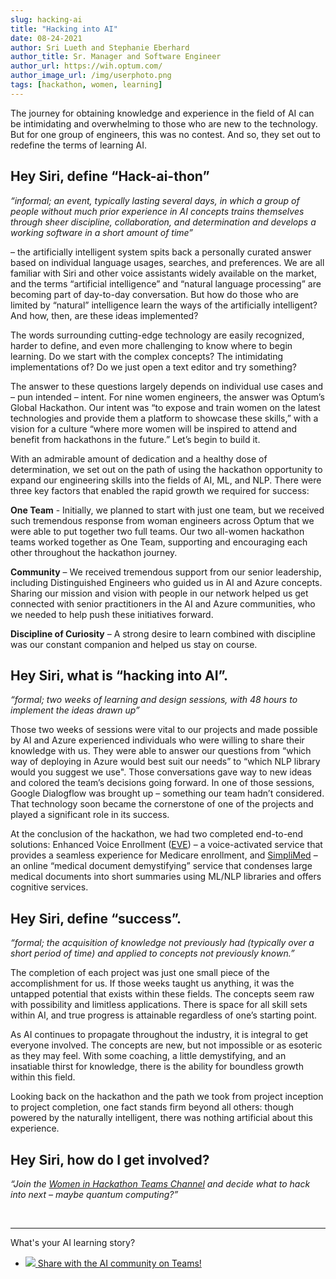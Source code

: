 ```yaml
---
slug: hacking-ai
title: "Hacking into AI"
date: 08-24-2021
author: Sri Lueth and Stephanie Eberhard
author_title: Sr. Manager and Software Engineer
author_url: https://wih.optum.com/
author_image_url: /img/userphoto.png
tags: [hackathon, women, learning]
---
```



The journey for obtaining knowledge and experience in the field of AI can be intimidating and overwhelming to those who are new to the technology. But for one group of engineers, this was no contest. And so, they set out to redefine the terms of learning AI.

<!--truncate-->

## Hey Siri, define “Hack-ai-thon”
*“informal; an event, typically lasting several days, in which a group of people without much prior experience in AI concepts trains themselves through sheer discipline, collaboration, and determination and develops a working software in a short amount of time”* 

– the artificially intelligent system spits back a personally curated answer based on individual language usages, searches, and preferences. We are all familiar with Siri and other voice assistants widely available on the market, and the terms “artificial intelligence” and “natural language processing” are becoming part of day-to-day conversation. But how do those who are limited by “natural” intelligence learn the ways of the artificially intelligent? And how, then, are these ideas implemented?

The words surrounding cutting-edge technology are easily recognized, harder to define, and even more challenging to know where to begin learning. Do we start with the complex concepts? The intimidating implementations of? Do we just open a text editor and try something?

The answer to these questions largely depends on individual use cases and – pun intended – intent. For nine women engineers, the answer was Optum’s Global Hackathon. Our intent was “to expose and train women on the latest technologies and provide them a platform to showcase these skills,” with a vision for a culture “where more women will be inspired to attend and benefit from hackathons in the future.” Let’s begin to build it.

With an admirable amount of dedication and a healthy dose of determination, we set out on the path of using the hackathon opportunity to expand our engineering skills into the fields of AI, ML, and NLP. There were three key factors that enabled the rapid growth we required for success:

**One Team** - Initially, we planned to start with just one team, but we received such tremendous response from woman engineers across Optum that we were able to put together two full teams. Our two all-women hackathon teams worked together as One Team, supporting and encouraging each other throughout the hackathon journey.

**Community** – We received tremendous support from our senior leadership, including Distinguished Engineers who guided us in AI and Azure concepts. Sharing our mission and vision with people in our network helped us get connected with senior practitioners in the AI and Azure communities, who we needed to help push these initiatives forward.

**Discipline of Curiosity** – A strong desire to learn combined with discipline was our constant companion and helped us stay on course.

## Hey Siri, what is “hacking into AI”.

*“formal; two weeks of learning and design sessions, with 48 hours to implement the ideas drawn up”*

Those two weeks of sessions were vital to our projects and made possible by AI and Azure experienced individuals who were willing to share their knowledge with us. They were able to answer our questions from “which way of deploying in Azure would best suit our needs” to “which NLP library would you suggest we use". Those conversations gave way to new ideas and colored the team’s decisions going forward. In one of those sessions, Google Dialogflow was brought up – something our team hadn’t considered. That technology soon became the cornerstone of one of the projects and played a significant role in its success.

At the conclusion of the hackathon, we had two completed end-to-end solutions: Enhanced Voice Enrollment ([EVE](https://optum.video.uhc.com/media/NoMansLandHackathonVideo/1_gc8lk8xo)) – a voice-activated service that provides a seamless experience for Medicare enrollment, and [SimpliMed](https://optum.video.uhc.com/media/Team+%22Error+404A+Men+Not+Found%22+Hackathon+Demo/1_ubawh53m) – an online “medical document demystifying” service that condenses large medical documents into short summaries using ML/NLP libraries and offers cognitive services.

## Hey Siri, define “success”. 

*“formal; the acquisition of knowledge not previously had (typically over a short period of time) and applied to concepts not previously known.”*

The completion of each project was just one small piece of the accomplishment for us. If those weeks taught us anything, it was the untapped potential that exists within these fields. The concepts seem raw with possibility and limitless applications. There is space for all skill sets within AI, and true progress is attainable regardless of one’s starting point.

As AI continues to propagate throughout the industry, it is integral to get everyone involved. The concepts are new, but not impossible or as esoteric as they may feel. With some coaching, a little demystifying, and an insatiable thirst for knowledge, there is the ability for boundless growth within this field.

Looking back on the hackathon and the path we took from project inception to project completion, one fact stands firm beyond all others: though powered by the naturally intelligent, there was nothing artificial about this experience.

## Hey Siri, how do I get involved? 
*“Join the [Women in Hackathon Teams Channel](https://teams.microsoft.com/l/channel/19%3a3D27Bq6qv_0W1Ej2YPcwTDk6kYgHMvf39qkMEh5MeOU1%40thread.tacv2/General?groupId=ac797c8b-a55b-432c-8028-0403c7166f7c&tenantId=db05faca-c82a-4b9d-b9c5-0f64b6755421) and decide what to hack into next – maybe quantum computing?”*

<br/>

<hr/>

What's your AI learning story?  

<ul class="contact-list">
  <li>
      <a href="https://teams.microsoft.com/l/message/19:caa60c3a0b83449b891732b0ad5ae22b@thread.tacv2/1629819727525?tenantId=db05faca-c82a-4b9d-b9c5-0f64b6755421&groupId=a886ded2-d2cb-437c-acbf-e9d200fd8480&parentMessageId=1629819727525&teamName=AI%20Community&channelName=General&createdTime=1629819727525" target="_blank">
        <span class='icon-wrap'>
            <img src="/img/Microsoft_Teams.png" class="contact-icon"/>
        </span>
        Share with the AI community on Teams!
      </a>
  </li>
</ul>